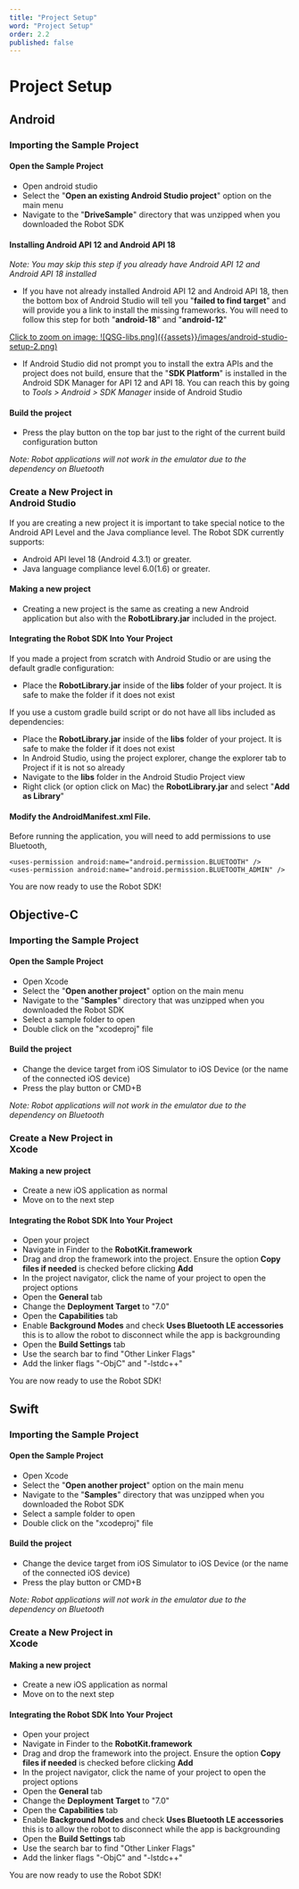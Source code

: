 ```yaml
---
title: "Project Setup"
word: "Project Setup"
order: 2.2
published: false
---
```


# Project Setup

## Android
### Importing the Sample Project

#### Open the Sample Project
 - Open android studio
 - Select the "**Open an existing Android Studio project**" option on the main menu
 - Navigate to the "**DriveSample**" directory that was unzipped when you downloaded the Robot SDK

#### Installing Android API 12 and Android API 18
*Note: You may skip this step if you already have Android API 12 and Android API 18 installed*
 - If you have not already installed Android API 12 and Android API 18, then the bottom box of Android Studio will tell you "**failed to find target**" and will provide you a link to install the missing frameworks. You will need to follow this step for both "**android-18**" and "**android-12**"

<a class="img-popup" href="{{assets}}/images/android-studio-setup-2.png">
  Click to zoom on image:
  ![QSG-libs.png]({{assets}}/images/android-studio-setup-2.png)
</a>

 - If Android Studio did not prompt you to install the extra APIs and the project does not build, ensure that the "**SDK Platform**" is installed in the Android SDK Manager for API 12 and API 18. You can reach this by going to *Tools > Android > SDK Manager* inside of Android Studio

#### Build the project
 - Press the play button on the top bar just to the right of the current build configuration button

 *Note: Robot applications will not work in the emulator due to the dependency on Bluetooth*

### Create a New Project in <br /> Android Studio

If you are creating a new project it is important to take special notice to the Android API Level and the Java compliance level.
The Robot SDK currently supports:

 - Android API level 18 (Android 4.3.1) or greater.
 - Java language compliance level 6.0(1.6) or greater.

#### Making a new project
 - Creating a new project is the same as creating a new Android application but also with the **RobotLibrary.jar** included in the project.

#### Integrating the Robot SDK Into Your Project

If you made a project from scratch with Android Studio or are using the default gradle configuration:
 - Place the **RobotLibrary.jar** inside of the **libs** folder of your project. It is safe to make the folder if it does not exist

If you use a custom gradle build script or do not have all libs included as dependencies:
 - Place the **RobotLibrary.jar** inside of the **libs** folder of your project. It is safe to make the folder if it does not exist
 - In Android Studio, using the project explorer, change the explorer tab to Project if it is not so already
 - Navigate to the **libs** folder in the Android Studio Project view
 - Right click (or option click on Mac) the **RobotLibrary.jar** and select "**Add as Library**"

#### Modify the AndroidManifest.xml File.

Before running the application, you will need to add permissions to use Bluetooth,

```
<uses-permission android:name="android.permission.BLUETOOTH" />
<uses-permission android:name="android.permission.BLUETOOTH_ADMIN" />
```

You are now ready to use the Robot SDK!

## Objective-C

### Importing the Sample Project

#### Open the Sample Project
 - Open Xcode
 - Select the "**Open another project**" option on the main menu
 - Navigate to the "**Samples**" directory that was unzipped when you downloaded the Robot SDK
 - Select a sample folder to open
 - Double click on the "xcodeproj" file

#### Build the project
 - Change the device target from iOS Simulator to iOS Device (or the name of the connected iOS device)
 - Press the play button or CMD+B

 *Note: Robot applications will not work in the emulator due to the dependency on Bluetooth*

### Create a New Project in <br /> Xcode

#### Making a new project
 - Create a new iOS application as normal
 - Move on to the next step

#### Integrating the Robot SDK Into Your Project

 - Open your project
 - Navigate in Finder to the **RobotKit.framework**
 - Drag and drop the framework into the project. Ensure the option **Copy files if needed** is checked before clicking **Add**
 - In the project navigator, click the name of your project to open the project options
 - Open the **General** tab
 - Change the **Deployment Target** to "7.0"
 - Open the **Capabilities** tab
 - Enable **Background Modes** and check **Uses Bluetooth LE accessories** this is to allow the robot to disconnect while the app is backgrounding
 - Open the **Build Settings** tab
 - Use the search bar to find "Other Linker Flags"
 - Add the linker flags "-ObjC" and "-lstdc++"

You are now ready to use the Robot SDK!

## Swift

### Importing the Sample Project

#### Open the Sample Project
 - Open Xcode
 - Select the "**Open another project**" option on the main menu
 - Navigate to the "**Samples**" directory that was unzipped when you downloaded the Robot SDK
 - Select a sample folder to open
 - Double click on the "xcodeproj" file

#### Build the project
 - Change the device target from iOS Simulator to iOS Device (or the name of the connected iOS device)
 - Press the play button or CMD+B

 *Note: Robot applications will not work in the emulator due to the dependency on Bluetooth*

### Create a New Project in <br /> Xcode

#### Making a new project
 - Create a new iOS application as normal
 - Move on to the next step

#### Integrating the Robot SDK Into Your Project

 - Open your project
 - Navigate in Finder to the **RobotKit.framework**
 - Drag and drop the framework into the project. Ensure the option **Copy files if needed** is checked before clicking **Add**
 - In the project navigator, click the name of your project to open the project options
 - Open the **General** tab
 - Change the **Deployment Target** to "7.0"
 - Open the **Capabilities** tab
 - Enable **Background Modes** and check **Uses Bluetooth LE accessories** this is to allow the robot to disconnect while the app is backgrounding
 - Open the **Build Settings** tab
 - Use the search bar to find "Other Linker Flags"
 - Add the linker flags "-ObjC" and "-lstdc++"

You are now ready to use the Robot SDK!
